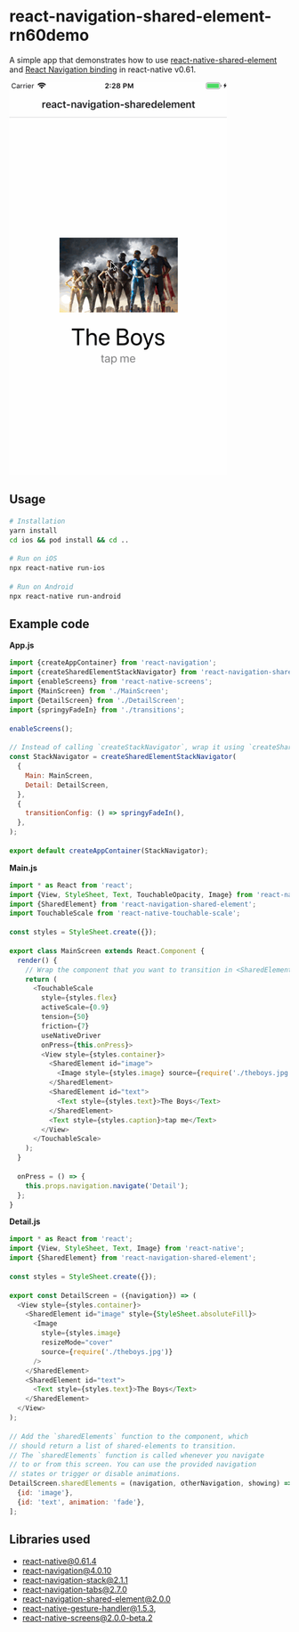 # react-navigation-shared-element-rn60demo

A simple app that demonstrates how to use [react-native-shared-element](https://github.com/IjzerenHein/react-native-shared-element) and [React Navigation binding](https://github.com/IjzerenHein/react-navigation-shared-element) in react-native v0.61.

![MagicMoveGif](theboys.gif)

## Usage

```sh
# Installation
yarn install
cd ios && pod install && cd ..

# Run on iOS
npx react-native run-ios

# Run on Android
npx react-native run-android
```

## Example code

**App.js**

```js
import {createAppContainer} from 'react-navigation';
import {createSharedElementStackNavigator} from 'react-navigation-shared-element';
import {enableScreens} from 'react-native-screens';
import {MainScreen} from './MainScreen';
import {DetailScreen} from './DetailScreen';
import {springyFadeIn} from './transitions';

enableScreens();

// Instead of calling `createStackNavigator`, wrap it using `createSharedElementStackNavigator`
const StackNavigator = createSharedElementStackNavigator(
  {
    Main: MainScreen,
    Detail: DetailScreen,
  },
  {
    transitionConfig: () => springyFadeIn(),
  },
);

export default createAppContainer(StackNavigator);
```

**Main.js**

```js
import * as React from 'react';
import {View, StyleSheet, Text, TouchableOpacity, Image} from 'react-native';
import {SharedElement} from 'react-navigation-shared-element';
import TouchableScale from 'react-native-touchable-scale';

const styles = StyleSheet.create({});

export class MainScreen extends React.Component {
  render() {
    // Wrap the component that you want to transition in <SharedElement>
    return (
      <TouchableScale
        style={styles.flex}
        activeScale={0.9}
        tension={50}
        friction={7}
        useNativeDriver
        onPress={this.onPress}>
        <View style={styles.container}>
          <SharedElement id="image">
            <Image style={styles.image} source={require('./theboys.jpg')} />
          </SharedElement>
          <SharedElement id="text">
            <Text style={styles.text}>The Boys</Text>
          </SharedElement>
          <Text style={styles.caption}>tap me</Text>
        </View>
      </TouchableScale>
    );
  }

  onPress = () => {
    this.props.navigation.navigate('Detail');
  };
}
```

**Detail.js**

```js
import * as React from 'react';
import {View, StyleSheet, Text, Image} from 'react-native';
import {SharedElement} from 'react-navigation-shared-element';

const styles = StyleSheet.create({});

export const DetailScreen = ({navigation}) => (
  <View style={styles.container}>
    <SharedElement id="image" style={StyleSheet.absoluteFill}>
      <Image
        style={styles.image}
        resizeMode="cover"
        source={require('./theboys.jpg')}
      />
    </SharedElement>
    <SharedElement id="text">
      <Text style={styles.text}>The Boys</Text>
    </SharedElement>
  </View>
);

// Add the `sharedElements` function to the component, which
// should return a list of shared-elements to transition.
// The `sharedElements` function is called whenever you navigate
// to or from this screen. You can use the provided navigation
// states or trigger or disable animations.
DetailScreen.sharedElements = (navigation, otherNavigation, showing) => [
  {id: 'image'},
  {id: 'text', animation: 'fade'},
];
```

## Libraries used

- react-native@0.61.4
- react-navigation@4.0.10
- react-navigation-stack@2.1.1
- react-navigation-tabs@2.7.0
- react-navigation-shared-element@2.0.0
- react-native-gesture-handler@1.5.3,
- react-native-screens@2.0.0-beta.2
